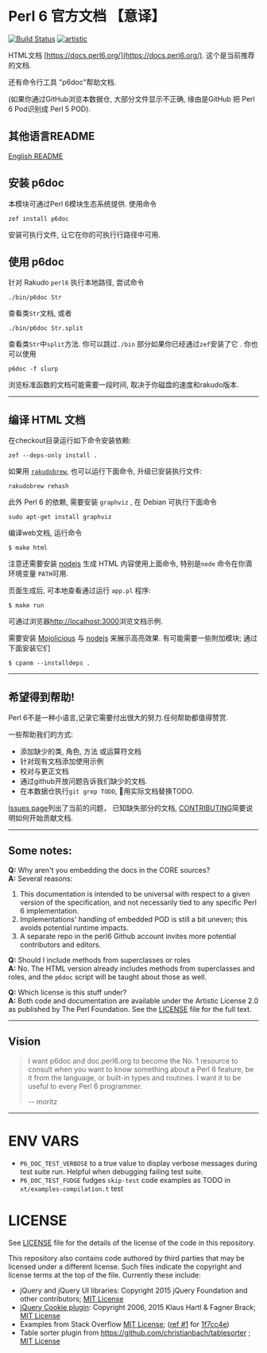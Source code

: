 # Perl 6 官方文档 【意译】

[![Build Status](https://travis-ci.org/perl6/doc.svg?branch=master)](https://travis-ci.org/perl6/doc) [![artistic](https://img.shields.io/badge/license-Artistic%202.0-blue.svg?style=flat)](https://opensource.org/licenses/Artistic-2.0)

HTML文档 [https://docs.perl6.org/](https://docs.perl6.org/).
这个是当前推荐的文档.

还有命令行工具 "p6doc"帮助文档.

(如果你通过GitHub浏览本数据仓, 大部分文件显示不正确,
缘由是GitHub 把 Perl 6 Pod识别成 Perl 5 POD).

## 其他语言README

[English README](README.en.md)

## 安装 p6doc

本模块可通过Perl 6模块生态系统提供. 使用命令

    zef install p6doc

安装可执行文件, 让它在你的可执行行路径中可用.

## 使用 p6doc

针对 Rakudo `perl6` 执行本地路径, 尝试命令

    ./bin/p6doc Str

查看类`Str`文档, 或者

    ./bin/p6doc Str.split

查看类`Str`中`split`方法. 你可以跳过`./bin` 部分如果你已经通过`zef`安装了它 . 你也可以使用

    p6doc -f slurp

浏览标准函数的文档可能需要一段时间, 取决于你磁盘的速度和rakudo版本.

-------

## 编译 HTML 文档

在checkout目录运行如下命令安装依赖:

    zef --deps-only install .

如果用 [`rakudobrew`](https://github.com/tadzik/rakudobrew), 也可以运行下面命令,
升级已安装执行文件:

    rakudobrew rehash

此外 Perl 6 的依赖, 需要安装 `graphviz` , 在 Debian 可执行下面命令

    sudo apt-get install graphviz

编译web文档, 运行命令

    $ make html

注意还需要安装 [nodejs](https://nodejs.org)
生成 HTML 内容使用上面命令, 特别是`node` 命令在你滴环境变量 `PATH`可用.

页面生成后, 可本地查看通过运行 `app.pl` 程序:

    $ make run

可通过浏览器[http://localhost:3000](http://localhost:3000)浏览文档示例.

需要安装 [Mojolicious](https://metacpan.org/pod/Mojolicious)
与 [nodejs](https://nodejs.org) 来展示高亮效果.
有可能需要一些附加模块; 通过下面安装它们

    $ cpanm --installdeps .

---------

## 希望得到帮助!

Perl 6不是一种小语言,记录它需要付出很大的努力.任何帮助都值得赞赏.

一些帮助我们的方式:

 * 添加缺少的类, 角色, 方法 或运算符文档
 * 针对现有文档添加使用示例
 * 校对与更正文档
 * 通过github开放问题告诉我们缺少的文档.
 * 在本数据仓执行`git grep TODO`, 用实际文档替换TODO.

[Issues page](https://github.com/perl6/doc/issues)列出了当前的问题，
已知缺失部分的文档, [CONTRIBUTING](CONTRIBUTING.md)简要说明如何开始贡献文档.

--------

## Some notes:

**Q:** Why aren't you embedding the docs in the CORE sources?<br>
**A:** Several reasons:

  1. This documentation is intended to be universal with
     respect to a given version of the specification,
     and not necessarily tied to any specific Perl 6
     implementation.
  2. Implementations' handling of embedded POD is still
     a bit uneven; this avoids potential runtime impacts.
  3. A separate repo in the perl6 Github account invites
     more potential contributors and editors.

**Q:** Should I include methods from superclasses or roles<br>
**A:** No. The HTML version already includes methods from superclasses and
       roles, and the `p6doc` script will be taught about those as well.

**Q:** Which license is this stuff under?<br>
**A:** Both code and documentation are available under the Artistic License 2.0
       as published by The Perl Foundation. See the [LICENSE](LICENSE) file for the full
       text.

--------

## Vision

> I want p6doc and doc.perl6.org to become the No. 1 resource to consult
> when you want to know something about a Perl 6 feature, be it from the
> language, or built-in types and routines. I want it to be useful to every
> Perl 6 programmer.
>
>    -- moritz

--------

# ENV VARS

- `P6_DOC_TEST_VERBOSE` to a true value to display verbose messages during test suite run.
Helpful when debugging failing test suite.
- `P6_DOC_TEST_FUDGE` fudges `skip-test` code examples as TODO in `xt/examples-compilation.t` test

# LICENSE

See [LICENSE](LICENSE) file for the details of the license of the code in this repository.

This repository also contains code authored by third parties that may be licensed under a different license. Such
files indicate the copyright and license terms at the top of the file. Currently these include:

* jQuery and jQuery UI libraries: Copyright 2015 jQuery Foundation and other contributors; [MIT License](http://creativecommons.org/licenses/MIT)
* [jQuery Cookie plugin](https://github.com/js-cookie/js-cookie):
  Copyright 2006, 2015 Klaus Hartl & Fagner Brack;
  [MIT License](http://creativecommons.org/licenses/MIT)
* Examples from Stack Overflow [MIT License](http://creativecommons.org/licenses/MIT); ([ref #1](http://stackoverflow.com/a/43669837/215487) for [1f7cc4e](https://github.com/perl6/doc/commit/1f7cc4efa0da38b5a9bf544c9b13cc335f87f7f6))
* Table sorter plugin from https://github.com/christianbach/tablesorter ;
  [MIT License](http://creativecommons.org/licenses/MIT)
